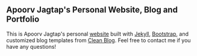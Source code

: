 ## Apoorv Jagtap's Personal Website, Blog and Portfolio
This is Apoorv Jagtap's personal [website](apoorv98.github.io) built with [Jekyll](https://jekyllrb.com/), [Bootstrap](http://getbootstrap.com/), and customized blog templates from [Clean Blog](https://github.com/BlackrockDigital/startbootstrap-clean-blog-jekyll). Feel free to contact me if you have any questions!
